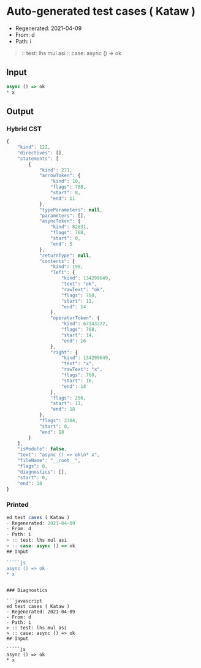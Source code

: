 # Auto-generated test cases ( Kataw )
- Regenerated: 2021-04-09
- From: d
- Path: i
> :: test: lhs mul asi
> :: case: async () => ok
## Input

`````js
async () => ok
* x
`````

## Output

### Hybrid CST

```javascript
{
    "kind": 122,
    "directives": [],
    "statements": [
        {
            "kind": 271,
            "arrowToken": {
                "kind": 10,
                "flags": 768,
                "start": 8,
                "end": 11
            },
            "typeParameters": null,
            "parameters": [],
            "asyncToken": {
                "kind": 82031,
                "flags": 768,
                "start": 0,
                "end": 5
            },
            "returnType": null,
            "contents": {
                "kind": 198,
                "left": {
                    "kind": 134299649,
                    "text": "ok",
                    "rawText": "ok",
                    "flags": 768,
                    "start": 11,
                    "end": 14
                },
                "operatorToken": {
                    "kind": 67143222,
                    "flags": 768,
                    "start": 14,
                    "end": 16
                },
                "right": {
                    "kind": 134299649,
                    "text": "x",
                    "rawText": "x",
                    "flags": 768,
                    "start": 16,
                    "end": 18
                },
                "flags": 256,
                "start": 11,
                "end": 18
            },
            "flags": 2304,
            "start": 0,
            "end": 18
        }
    ],
    "isModule": false,
    "text": "async () => ok\n* x",
    "fileName": "__root__",
    "flags": 0,
    "diagnostics": [],
    "start": 0,
    "end": 18
}
```

### Printed

```javascript
ed test cases ( Kataw )
- Regenerated: 2021-04-09
- From: d
- Path: i
> :: test: lhs mul asi
> :: case: async () => ok
## Input

`````js
async () => ok
* x
`````
```

### Diagnostics

```javascript
ed test cases ( Kataw )
- Regenerated: 2021-04-09
- From: d
- Path: i
> :: test: lhs mul asi
> :: case: async () => ok
## Input

`````js
async () => ok
* x
`````
```

